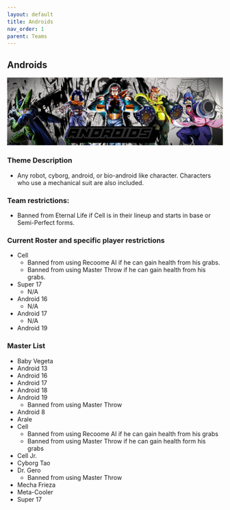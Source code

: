 ```yaml
---
layout: default
title: Androids
nav_order: 1
parent: Teams
---
```

## Androids 

![](../images/androids.jpg)

### Theme Description
- Any robot, cyborg, android, or bio-android like character. Characters who use a mechanical suit are also included.

### Team restrictions:
  -  Banned from Eternal Life if Cell is in their lineup and starts in base or Semi-Perfect forms.

### Current Roster and specific player restrictions

- Cell
  -  Banned from using Recoome AI if he can gain health from his grabs.
  -  Banned from using Master Throw if he can gain health from his grabs.
- Super 17
  - N/A
- Android 16
  - N/A
- Android 17
  - N/A
- Android 19
  
### Master List

- Baby Vegeta
- Android 13
- Android 16
- Android 17
- Android 18
- Android 19
  - Banned from using Master Throw
- Android 8
- Arale
- Cell
   - Banned from using Recoome AI if he can gain health from his grabs
   - Banned from using Master Throw if he can gain health form his grabs
- Cell Jr.
- Cyborg Tao
- Dr. Gero
   - Banned from using Master Throw
- Mecha Frieza
- Meta-Cooler
- Super 17
